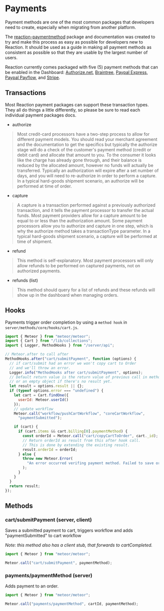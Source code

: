 # Payments
Payment methods are one of the most common packages that developers need to create, especially when migrating from another platform.

The [reaction-paymentmethod](https://github.com/reactioncommerce/reaction-paymentmethod) package and documentation was created to try and make this process as easy as possible for developers new to Reaction. It should be used as a guide in making all payment methods as consistent as possible so that they are usable by the largest number of users.

Reaction currently comes packaged with five (5) payment methods that can be enabled in the Dashboard: [Authorize.net](/payment-packages-authnet), [Braintree](/payment-packages-braintree), [Paypal Express](/payment-packages-paypal#paypal-express), [Paypal Payflow](/payment-packages-payflow), and [Stripe](/payment-packages-stripe).


## Transactions
Most Reaction payment packages can support these transaction types. They all do things a little differently, so please be sure to read each individual payment packages docs.

- authorize
> Most credit-card processors have a two-step process to allow for different payment models. You should read your merchant agreement and the documentation to get the specifics but typically the authorize stage will do a check of the customer's payment method (credit or debit card) and allocate that amount to you. To the consumer it looks like the charge has already gone through, and their balance is reduced by the allocated amount, however no funds will actually be transferred. Typically an authorization will expire after a set number of days, and you will need to re-authorize in order to perform a capture. In a typical hard-goods shipment scenario, an authorize will be performed at time of order.


- capture
> A capture is a transaction performed against a previously authorized transaction, and it tells the payment processor to transfer the actual funds. Most payment providers allow for a capture amount to be equal to or less than the authorization amount. Some payment processors allow you to authorize and capture in one step, which is why the authorize method takes a transactionType parameter. In a typical hard-goods shipment scenario, a capture will be performed at time of shipment.

- refund
> This method is self-explanatory. Most payment processors will only allow refunds to be performed on captured payments, not on authorized payments.

- refunds (list)
> This method should query for a list of refunds and these refunds will show up in the dashboard when managing orders.

## Hooks
Payments trigger order completion by using a `method hook` in `server/methods/core/hooks/cart.js`.

```js
import { Meteor } from "meteor/meteor";
import { Cart } from "/lib/collections";
import { Logger, MethodHooks } from "/server/api";

// Meteor.after to call after
MethodHooks.after("cart/submitPayment", function (options) {
  // if cart/submit had an error we won't copy cart to Order
  // and we'll throw an error.
  Logger.info("MethodHooks after cart/submitPayment", options);
  // Default return value is the return value of previous call in method chain
  // or an empty object if there's no result yet.
  let result = options.result || {};
  if (typeof options.error === "undefined") {
    let cart = Cart.findOne({
      userId: Meteor.userId()
    });
    // update workflow
    Meteor.call("workflow/pushCartWorkflow", "coreCartWorkflow",
      "paymentSubmitted");

    if (cart) {
      if (cart.items && cart.billing[0].paymentMethod) {
        const orderId = Meteor.call("cart/copyCartToOrder", cart._id);
        // Return orderId as result from this after hook call.
        // This is done by extending the existing result.
        result.orderId = orderId;
      } else {
        throw new Meteor.Error(
          "An error occurred verifing payment method. Failed to save order."
        );
      }
    }
  }
  return result;
});

```

## Methods
### cart/submitPayment (server, client)
Saves a submitted payment to cart, triggers workflow and adds "paymentSubmitted" to cart workflow

_Note: this method also has a client stub, that forwards to cartCompleted._

```js
import { Meteor } from "meteor/meteor";

Meteor.call("cart/submitPayment", paymentMethod);
```

### payments/paymentMethod (server)
Adds payment to an order.

```js
import { Meteor } from "meteor/meteor";

Meteor.call("payments/paymentMethod", cartId, paymentMethod);
```
